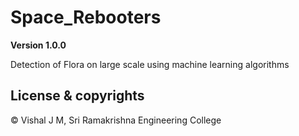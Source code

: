 # Space_Rebooters

**Version 1.0.0**

Detection of Flora on large scale using machine learning algorithms

## License & copyrights
© Vishal J M, Sri Ramakrishna Engineering College
